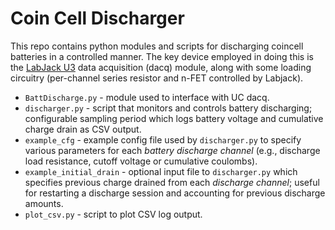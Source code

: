 # Coin Cell Discharger #

This repo contains python modules and scripts for discharging coincell batteries in a controlled manner. The key device employed in doing this is the [LabJack U3](https://labjack.com/products/u3) data acquisition (dacq) module, along with some loading circuitry (per-channel series resistor and n-FET controlled by Labjack).

* `BattDischarge.py` - module used to interface with UC dacq.
* `discharger.py` - script that monitors and controls battery discharging; configurable sampling period which logs battery voltage and cumulative charge drain as CSV output. 
* `example_cfg` - example config file used by `discharger.py` to specify various parameters for each _battery discharge channel_ (e.g., discharge load resistance, cutoff voltage or cumulative coulombs).
* `example_initial_drain` - optional input file to `discharger.py` which specifies previous charge drained from each _discharge channel_; useful for restarting a discharge session and accounting for previous discharge amounts.
* `plot_csv.py` - script to plot CSV log output.

